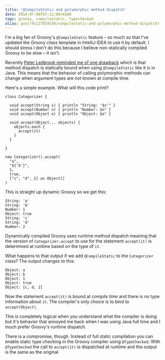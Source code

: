 ```yaml
---
title: '@CompileStatic and polymorphic method dispatch'
date: 2014-07-08T07:11:00+0100
tags: groovy, compilestatic, typechecked
alias: post/91127019156/compilestatic-and-polymorphic-method-dispatch/
---
```


I'm a big fan of Groovy's `@CompileStatic` feature – so much so that I've updated the _Groovy class_ template in IntelliJ IDEA to use it by default. I should stress I don't do this because I believe non-statically compiled Groovy to be slow – it isn't.

Recently [Peter Ledbrook reminded me of one drawback](https://twitter.com/pledbrook/status/475986668840050688) which is that method dispatch is statically bound when using `@CompileStatic` like it is in Java. This means that the behavior of calling polymorphic methods can change when argument types are not known at compile time.

<!-- more -->

Here's a simple example. What will this code print?

    class Categorizer {

      void accept(String s) { println "String: '$s'" }
      void accept(Number n) { println "Number: $n" }
      void accept(Object o) { println "Object: $o" }
      
      void accept(Object... objects) {
        objects.each {
          accept(it)
        }
      }

    }

    new Categorizer().accept(
      "a", 
      "${'b'}", 
      1, 
      true, 
      ["c", "d", 2] as Object[]
    )
    
This is straight up dynamic Groovy so we get this:

    String: 'a'
    String: 'b'
    Number: 1
    Object: true
    String: 'c'
    String: 'd'
    Number: 2
    
Dynamically compiled Groovy uses runtime method dispatch meaning that the version of `Categorizer.accept` to use for the statement `accept(it)` is determined at runtime based on the type of `it`.

What happens to that output if we add `@CompileStatic` to the `Categorizer` class? The output changes to this:

    Object: a
    Object: b
    Object: 1
    Object: true
    Object: [c, d, 2]

Now the statement `accept(it)` is bound at _compile time_ and there is no type information about `it`. The compiler's only choice is to bind to `accept(Object)`.

This is completely logical when you understand what the compiler is doing but it's behavior that annoyed me back when I was using Java full time and I much prefer Groovy's runtime dispatch.

There is a compromise, though. Instead of full static compilation you can enable static type checking in the Groovy compiler using `@TypeChecked`. With `@TypeChecked` the call to `accept(it)` is dispatched at runtime and the output is the same as the original.
